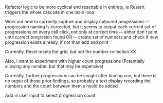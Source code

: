 Refactor logic to be more cyclical and resettable in entirety, ie Restart triggers the whole cascade in one main loop

Work out how to correctly capture and display catpured progressions
-- progression naming is corrected, but it seems to output each current set of progressions on every cell click, not only at correct time
-- either don't print until correct progrssion found
OR
-- create set of numbers and check if new progression exists already, if not than add and print

Currently, Reset resets the grid,  but not the number collection XX

Also, I want to experiment with higher count progressions (Potentially allowing any number, but that may be expensive)


Currently, further progressions can be sought after finding one, but there is no ouput of those prior findings, so probably a text display recording the numbers and the count between them s hould be added

Add in user input to select progression count